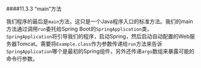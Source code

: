 ####11.3.3 “main”方法

我们程序的最后是`main`方法，这只是一个Java程序入口的标准方法。我们的main方法通过调用`run`委托给Spring Boot的`SpringApplication`类，`SpringApplication`将引导我们的程序，启动Spring，然后启动自动配置的Web服务器Tomcat。需要将`Example.class`作为参数传递给`run`方法来告诉`SpringApplication`哪个是最初的Spring组件，另外还传递`args`数组来暴露可能的命令行参数。
